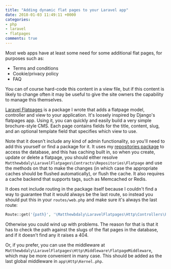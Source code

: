 ```yaml
---
title: "Adding dynamic flat pages to your Laravel app"
date: 2018-01-03 11:49:11 +0000
categories:
- php
- laravel
- flatpages
comments: true
---
```


Most web apps have at least some need for some additional flat pages, for purposes such as:

* Terms and conditions
* Cookie/privacy policy
* FAQ

You can of course hard-code this content in a view file, but if this content is likely to change often it may be useful to give the site owners the capability to manage this themselves.

[Laravel Flatpages](https://github.com/matthewbdaly/laravel-flatpages) is a package I wrote that adds a flatpage model, controller and view to your application. It's loosely inspired by Django's flatpages app. Using it, you can quickly and easily build a very simple brochure-style CMS. Each page contains fields for the title, content, slug, and an optional template field that specifies which view to use.

Note that it doesn't include any kind of admin functionality, so you'll need to add this yourself or find a package for it. It uses my [repositories package](http://github.com/matthewbdaly/laravel-repositories) to access the database, and this has caching built in, so when you create, update or delete a flatpage, you should either resolve `Matthewbdaly\LaravelFlatpages\Contracts\Repositories\Flatpage` and use the methods on that to make the changes (in which case the appropriate caches should be flushed automatically), or flush the cache. It also requires a cache backend that supports tags, such as Memcached or Redis.

It does not include routing in the package itself because I couldn't find a way to guarantee that it would always be the last route, so instead you should put this in your `routes/web.php` and make sure it's always the last route:

```php
Route::get('{path}', '\Matthewbdaly\LaravelFlatpages\Http\Controllers\FlatpageController@page');
```
Otherwise you could wind up with problems. The reason for that is that it has to check the path against the slugs of the flat pages in the database, and if it doesn't find any it raises a 404.

Or, if you prefer, you can use the middleware at `Matthewbdaly\LaravelFlatpages\Http\Middleware\FlatpageMiddleware`, which may be more convenient in many case. This should be added as the last global middleware in `app\Http\Kernel.php`.
